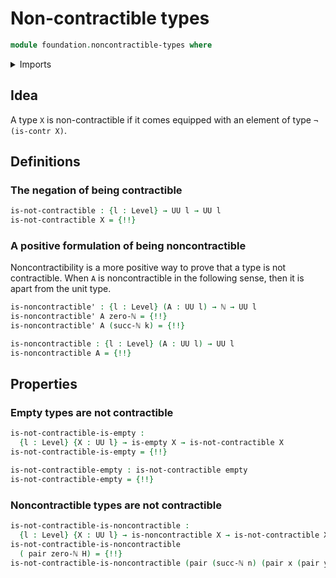 # Non-contractible types

```agda
module foundation.noncontractible-types where
```

<details><summary>Imports</summary>

```agda
open import elementary-number-theory.natural-numbers

open import foundation.dependent-pair-types
open import foundation.universe-levels

open import foundation-core.contractible-types
open import foundation-core.empty-types
open import foundation-core.function-types
open import foundation-core.identity-types
open import foundation-core.negation
```

</details>

## Idea

A type `X` is non-contractible if it comes equipped with an element of type
`¬ (is-contr X)`.

## Definitions

### The negation of being contractible

```agda
is-not-contractible : {l : Level} → UU l → UU l
is-not-contractible X = {!!}
```

### A positive formulation of being noncontractible

Noncontractibility is a more positive way to prove that a type is not
contractible. When `A` is noncontractible in the following sense, then it is
apart from the unit type.

```agda
is-noncontractible' : {l : Level} (A : UU l) → ℕ → UU l
is-noncontractible' A zero-ℕ = {!!}
is-noncontractible' A (succ-ℕ k) = {!!}

is-noncontractible : {l : Level} (A : UU l) → UU l
is-noncontractible A = {!!}
```

## Properties

### Empty types are not contractible

```agda
is-not-contractible-is-empty :
  {l : Level} {X : UU l} → is-empty X → is-not-contractible X
is-not-contractible-is-empty = {!!}

is-not-contractible-empty : is-not-contractible empty
is-not-contractible-empty = {!!}
```

### Noncontractible types are not contractible

```agda
is-not-contractible-is-noncontractible :
  {l : Level} {X : UU l} → is-noncontractible X → is-not-contractible X
is-not-contractible-is-noncontractible
  ( pair zero-ℕ H) = {!!}
is-not-contractible-is-noncontractible (pair (succ-ℕ n) (pair x (pair y H))) C = {!!}
```
